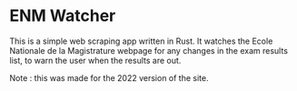 # ENM Watcher

This is a simple web scraping app written in Rust. It watches the Ecole Nationale de la Magistrature webpage for any changes in the exam results list, to warn the user when the results are out.

Note : this was made for the 2022 version of the site.